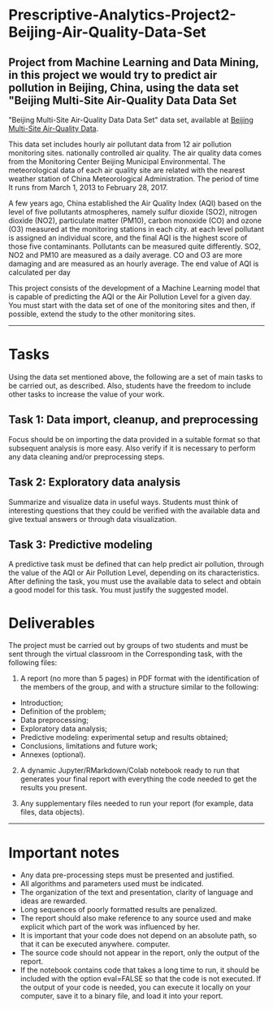 # Prescriptive-Analytics-Project2-Beijing-Air-Quality-Data-Set
Project from Machine Learning and Data Mining, in this project we would try to predict air pollution in Beijing, China, using the data set "Beijing Multi-Site Air-Quality Data Data Set
-
"Beijing Multi-Site Air-Quality Data Data Set" data set, available at [Beijing Multi-Site Air-Quality Data](http://archive.ics.uci.edu/dataset/501/beijing+multi+site+air+quality+data).

This data set includes hourly air pollutant data from 12 air pollution monitoring sites.
nationally controlled air quality. The air quality data comes from the Monitoring Center
Beijing Municipal Environmental. The meteorological data of each air quality site are related
with the nearest weather station of China Meteorological Administration. The period of time
It runs from March 1, 2013 to February 28, 2017.

A few years ago, China established the Air Quality Index (AQI) based on the level of five pollutants
atmospheres, namely sulfur dioxide (SO2), nitrogen dioxide (NO2), particulate matter (PM10),
carbon monoxide (CO) and ozone (O3) measured at the monitoring stations in each city. at each level
pollutant is assigned an individual score, and the final AQI is the highest score of those five
contaminants. Pollutants can be measured quite differently. SO2, NO2 and PM10 are measured
as a daily average. CO and O3 are more damaging and are measured as an hourly average. The end value of
AQI is calculated per day 


This project consists of the development of a Machine Learning model that is capable of predicting the AQI or the
Air Pollution Level for a given day. You must start with the data set of one of the
monitoring sites and then, if possible, extend the study to the other monitoring sites.

----------

# Tasks

Using the data set mentioned above, the following are a set of main tasks
to be carried out, as described. Also, students have the freedom to include other tasks
to increase the value of your work.

## Task 1: Data import, cleanup, and preprocessing

Focus should be on importing the data provided in a suitable format so that subsequent analysis is
more easy. Also verify if it is necessary to perform any data cleaning and/or preprocessing steps.

## Task 2: Exploratory data analysis
Summarize and visualize data in useful ways. Students must think of interesting questions that
they could be verified with the available data and give textual answers or through data visualization.

## Task 3: Predictive modeling
A predictive task must be defined that can help predict air pollution, through the value of the
AQI or Air Pollution Level, depending on its characteristics. After defining the task, you must
use the available data to select and obtain a good model for this task. You must justify the
suggested model.

# Deliverables
The project must be carried out by groups of two students and must be sent through the virtual classroom in the
Corresponding task, with the following files:

1. A report (no more than 5 pages) in PDF format with the identification of the members of the group, and with
a structure similar to the following:
-  Introduction;
-  Definition of the problem;
-   Data preprocessing;
-   Exploratory data analysis;
-   Predictive modeling: experimental setup and results obtained;
-   Conclusions, limitations and future work;
-   Annexes (optional).

2.  A dynamic Jupyter/RMarkdown/Colab notebook ready to run that generates your final report with everything
the code needed to get the results you present.

3. Any supplementary files needed to run your report (for example, data files,
data objects).

------
# Important notes

- Any data pre-processing steps must be presented and justified.
- All algorithms and parameters used must be indicated.
- The organization of the text and presentation, clarity of language and ideas are rewarded.
- Long sequences of poorly formatted results are penalized.
- The report should also make reference to any source used and make explicit which part of the
work was influenced by her.
- It is important that your code does not depend on an absolute path, so that it can be executed anywhere.
computer.
- The source code should not appear in the report, only the output of the report.
- If the notebook contains code that takes a long time to run, it should be included with the option
eval=FALSE so that the code is not executed. If the output of your code is needed, you can execute it
locally on your computer, save it to a binary file, and load it into your report.
